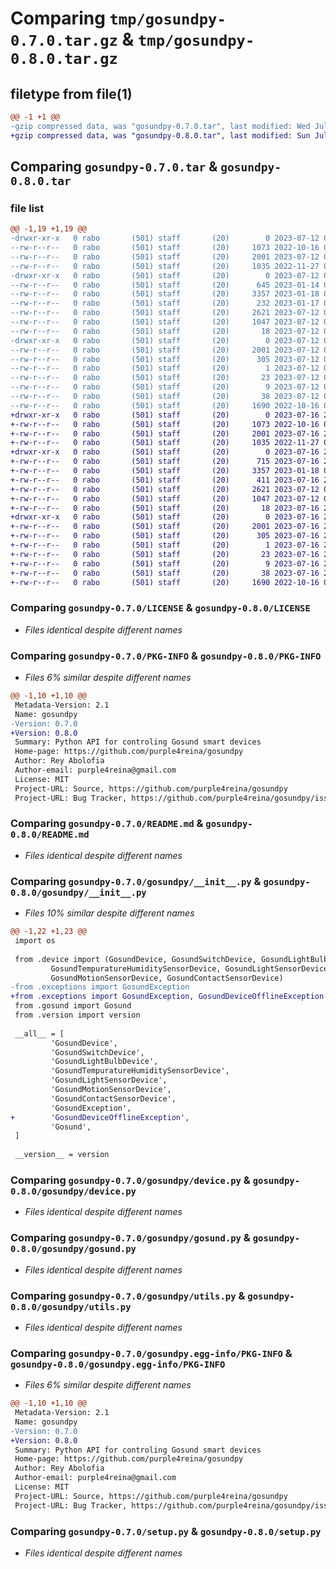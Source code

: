 # Comparing `tmp/gosundpy-0.7.0.tar.gz` & `tmp/gosundpy-0.8.0.tar.gz`

## filetype from file(1)

```diff
@@ -1 +1 @@
-gzip compressed data, was "gosundpy-0.7.0.tar", last modified: Wed Jul 12 00:30:25 2023, max compression
+gzip compressed data, was "gosundpy-0.8.0.tar", last modified: Sun Jul 16 23:17:37 2023, max compression
```

## Comparing `gosundpy-0.7.0.tar` & `gosundpy-0.8.0.tar`

### file list

```diff
@@ -1,19 +1,19 @@
-drwxr-xr-x   0 rabo       (501) staff       (20)        0 2023-07-12 00:30:25.685336 gosundpy-0.7.0/
--rw-r--r--   0 rabo       (501) staff       (20)     1073 2022-10-16 07:49:52.000000 gosundpy-0.7.0/LICENSE
--rw-r--r--   0 rabo       (501) staff       (20)     2001 2023-07-12 00:30:25.685203 gosundpy-0.7.0/PKG-INFO
--rw-r--r--   0 rabo       (501) staff       (20)     1035 2022-11-27 06:20:19.000000 gosundpy-0.7.0/README.md
-drwxr-xr-x   0 rabo       (501) staff       (20)        0 2023-07-12 00:30:25.684329 gosundpy-0.7.0/gosundpy/
--rw-r--r--   0 rabo       (501) staff       (20)      645 2023-01-14 04:09:14.000000 gosundpy-0.7.0/gosundpy/__init__.py
--rw-r--r--   0 rabo       (501) staff       (20)     3357 2023-01-18 01:29:44.000000 gosundpy-0.7.0/gosundpy/device.py
--rw-r--r--   0 rabo       (501) staff       (20)      232 2023-01-17 09:35:40.000000 gosundpy-0.7.0/gosundpy/exceptions.py
--rw-r--r--   0 rabo       (501) staff       (20)     2621 2023-07-12 00:07:52.000000 gosundpy-0.7.0/gosundpy/gosund.py
--rw-r--r--   0 rabo       (501) staff       (20)     1047 2023-07-12 00:07:04.000000 gosundpy-0.7.0/gosundpy/utils.py
--rw-r--r--   0 rabo       (501) staff       (20)       18 2023-07-12 00:30:17.000000 gosundpy-0.7.0/gosundpy/version.py
-drwxr-xr-x   0 rabo       (501) staff       (20)        0 2023-07-12 00:30:25.684892 gosundpy-0.7.0/gosundpy.egg-info/
--rw-r--r--   0 rabo       (501) staff       (20)     2001 2023-07-12 00:30:25.000000 gosundpy-0.7.0/gosundpy.egg-info/PKG-INFO
--rw-r--r--   0 rabo       (501) staff       (20)      305 2023-07-12 00:30:25.000000 gosundpy-0.7.0/gosundpy.egg-info/SOURCES.txt
--rw-r--r--   0 rabo       (501) staff       (20)        1 2023-07-12 00:30:25.000000 gosundpy-0.7.0/gosundpy.egg-info/dependency_links.txt
--rw-r--r--   0 rabo       (501) staff       (20)       23 2023-07-12 00:30:25.000000 gosundpy-0.7.0/gosundpy.egg-info/requires.txt
--rw-r--r--   0 rabo       (501) staff       (20)        9 2023-07-12 00:30:25.000000 gosundpy-0.7.0/gosundpy.egg-info/top_level.txt
--rw-r--r--   0 rabo       (501) staff       (20)       38 2023-07-12 00:30:25.685381 gosundpy-0.7.0/setup.cfg
--rw-r--r--   0 rabo       (501) staff       (20)     1690 2022-10-16 07:49:52.000000 gosundpy-0.7.0/setup.py
+drwxr-xr-x   0 rabo       (501) staff       (20)        0 2023-07-16 23:17:37.264083 gosundpy-0.8.0/
+-rw-r--r--   0 rabo       (501) staff       (20)     1073 2022-10-16 07:49:52.000000 gosundpy-0.8.0/LICENSE
+-rw-r--r--   0 rabo       (501) staff       (20)     2001 2023-07-16 23:17:37.263982 gosundpy-0.8.0/PKG-INFO
+-rw-r--r--   0 rabo       (501) staff       (20)     1035 2022-11-27 06:20:19.000000 gosundpy-0.8.0/README.md
+drwxr-xr-x   0 rabo       (501) staff       (20)        0 2023-07-16 23:17:37.263287 gosundpy-0.8.0/gosundpy/
+-rw-r--r--   0 rabo       (501) staff       (20)      715 2023-07-16 23:14:15.000000 gosundpy-0.8.0/gosundpy/__init__.py
+-rw-r--r--   0 rabo       (501) staff       (20)     3357 2023-01-18 01:29:44.000000 gosundpy-0.8.0/gosundpy/device.py
+-rw-r--r--   0 rabo       (501) staff       (20)      411 2023-07-16 23:14:12.000000 gosundpy-0.8.0/gosundpy/exceptions.py
+-rw-r--r--   0 rabo       (501) staff       (20)     2621 2023-07-12 00:07:52.000000 gosundpy-0.8.0/gosundpy/gosund.py
+-rw-r--r--   0 rabo       (501) staff       (20)     1047 2023-07-12 00:07:04.000000 gosundpy-0.8.0/gosundpy/utils.py
+-rw-r--r--   0 rabo       (501) staff       (20)       18 2023-07-16 23:16:51.000000 gosundpy-0.8.0/gosundpy/version.py
+drwxr-xr-x   0 rabo       (501) staff       (20)        0 2023-07-16 23:17:37.263804 gosundpy-0.8.0/gosundpy.egg-info/
+-rw-r--r--   0 rabo       (501) staff       (20)     2001 2023-07-16 23:17:37.000000 gosundpy-0.8.0/gosundpy.egg-info/PKG-INFO
+-rw-r--r--   0 rabo       (501) staff       (20)      305 2023-07-16 23:17:37.000000 gosundpy-0.8.0/gosundpy.egg-info/SOURCES.txt
+-rw-r--r--   0 rabo       (501) staff       (20)        1 2023-07-16 23:17:37.000000 gosundpy-0.8.0/gosundpy.egg-info/dependency_links.txt
+-rw-r--r--   0 rabo       (501) staff       (20)       23 2023-07-16 23:17:37.000000 gosundpy-0.8.0/gosundpy.egg-info/requires.txt
+-rw-r--r--   0 rabo       (501) staff       (20)        9 2023-07-16 23:17:37.000000 gosundpy-0.8.0/gosundpy.egg-info/top_level.txt
+-rw-r--r--   0 rabo       (501) staff       (20)       38 2023-07-16 23:17:37.264119 gosundpy-0.8.0/setup.cfg
+-rw-r--r--   0 rabo       (501) staff       (20)     1690 2022-10-16 07:49:52.000000 gosundpy-0.8.0/setup.py
```

### Comparing `gosundpy-0.7.0/LICENSE` & `gosundpy-0.8.0/LICENSE`

 * *Files identical despite different names*

### Comparing `gosundpy-0.7.0/PKG-INFO` & `gosundpy-0.8.0/PKG-INFO`

 * *Files 6% similar despite different names*

```diff
@@ -1,10 +1,10 @@
 Metadata-Version: 2.1
 Name: gosundpy
-Version: 0.7.0
+Version: 0.8.0
 Summary: Python API for controling Gosund smart devices
 Home-page: https://github.com/purple4reina/gosundpy
 Author: Rey Abolofia
 Author-email: purple4reina@gmail.com
 License: MIT
 Project-URL: Source, https://github.com/purple4reina/gosundpy
 Project-URL: Bug Tracker, https://github.com/purple4reina/gosundpy/issues
```

### Comparing `gosundpy-0.7.0/README.md` & `gosundpy-0.8.0/README.md`

 * *Files identical despite different names*

### Comparing `gosundpy-0.7.0/gosundpy/__init__.py` & `gosundpy-0.8.0/gosundpy/__init__.py`

 * *Files 10% similar despite different names*

```diff
@@ -1,22 +1,23 @@
 import os
 
 from .device import (GosundDevice, GosundSwitchDevice, GosundLightBulbDevice,
         GosundTempuratureHumiditySensorDevice, GosundLightSensorDevice,
         GosundMotionSensorDevice, GosundContactSensorDevice)
-from .exceptions import GosundException
+from .exceptions import GosundException, GosundDeviceOfflineException
 from .gosund import Gosund
 from .version import version
 
 __all__ = [
         'GosundDevice',
         'GosundSwitchDevice',
         'GosundLightBulbDevice',
         'GosundTempuratureHumiditySensorDevice',
         'GosundLightSensorDevice',
         'GosundMotionSensorDevice',
         'GosundContactSensorDevice',
         'GosundException',
+        'GosundDeviceOfflineException',
         'Gosund',
 ]
 
 __version__ = version
```

### Comparing `gosundpy-0.7.0/gosundpy/device.py` & `gosundpy-0.8.0/gosundpy/device.py`

 * *Files identical despite different names*

### Comparing `gosundpy-0.7.0/gosundpy/gosund.py` & `gosundpy-0.8.0/gosundpy/gosund.py`

 * *Files identical despite different names*

### Comparing `gosundpy-0.7.0/gosundpy/utils.py` & `gosundpy-0.8.0/gosundpy/utils.py`

 * *Files identical despite different names*

### Comparing `gosundpy-0.7.0/gosundpy.egg-info/PKG-INFO` & `gosundpy-0.8.0/gosundpy.egg-info/PKG-INFO`

 * *Files 6% similar despite different names*

```diff
@@ -1,10 +1,10 @@
 Metadata-Version: 2.1
 Name: gosundpy
-Version: 0.7.0
+Version: 0.8.0
 Summary: Python API for controling Gosund smart devices
 Home-page: https://github.com/purple4reina/gosundpy
 Author: Rey Abolofia
 Author-email: purple4reina@gmail.com
 License: MIT
 Project-URL: Source, https://github.com/purple4reina/gosundpy
 Project-URL: Bug Tracker, https://github.com/purple4reina/gosundpy/issues
```

### Comparing `gosundpy-0.7.0/setup.py` & `gosundpy-0.8.0/setup.py`

 * *Files identical despite different names*

